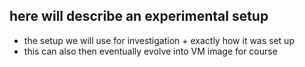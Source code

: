 ## here will describe an experimental setup

- the setup we will use for investigation + exactly how it was set up
- this can also then eventually evolve into VM image for course